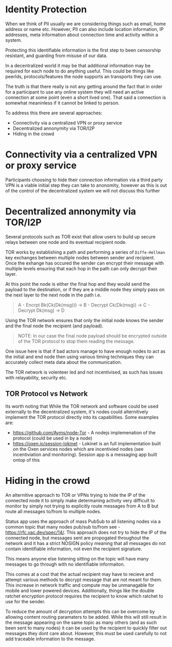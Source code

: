 # Identity Protection

When we think of PII usually we are considering things such as email, home address or name etc. However, PII can also include location information, IP addresses, meta information about connection time and activity within a system. 

Protecting this identifiable information is the first step to been censorship resistant, and guarding from misuse of our data. 

In a decentralized world it may be that additional information may be required for each node to do anything useful. This could be things like peerIds, protocols/features the node supports an transports they can use. 

The truth is that there really is not any getting around the fact that in order for a participant to use any online system they will need an active connection at some point (even a short lived one). That said a connection is somewhat meaninless if it cannot be linked to person. 

To address this there are several approaches:

- Connectivity via a centralized VPN or proxy service
- Decentralized annonymity via TOR/I2P
- Hiding in the crowd

# Connectivity via a centralized VPN or proxy service

Participants choosing to hide their connection information via a third party VPN is a viable initial step they can take to anonomity, however as this is out of the control of the decentralized system we will not discuss this further


# Decentralized annonymity via TOR/I2P

Several protocols such as TOR exist that allow users to build up secure relays between one node and its eventual recipient node. 

TOR works by establishing a path and performing a series of `Diffe-Hellman` key exchanges between multiple nodes between sender and recipient. Once the exhange has occured the sender can encrypt their message with multiple levels ensuring that each hop in the path can only decrypt their layer.

At this point the node is either the final hop and they would send the payload to the destination, or if they are a middle node they simply pass on the next layer to the next node in the path i.e.



>  A - Encrpt Bk(Ck(Dk(msg))) -> B - Decrypt Ck(Dk(msg)) -> C - Decrypt Dk(msg) -> D 


Using the TOR network ensures that only the initial node knows the sender and the final node the recipient (and payload). 

> NOTE: In our case the final node payload should be encrypted outside of the TOR protocol to stop them reading the message. 

One issue here is that if bad actors manage to have enough nodes to act as the initial and end node then using various timing techniques they can accurately collect meta data about the communication. 

The TOR network is volenteer led and not incentivised, as such has issues with relayability, security etc. 

## TOR Protocol vs Network

Its worth noting that While the TOR network and software could be used externally to the decentralized system, it's nodes could alternitively implement the TOR protocol directly into its capabilities. Some examples are:

- https://github.com/Ayms/node-Tor - A nodejs implemenation of the protocol (could be used in by a node)
- https://oxen.io/session-lokinet - Lokinet is an full implementation built on the Oxen services nodes which are incentivied nodes (see incentiviation and monitoring). Session app is a messaging app built ontop of this

# Hiding in the crowd

An alternitive approach to TOR or VPNs trying to hide the IP of the connected node it to simply make determaning activity very difficult to monitor by simply not trying to explicitly route messages from A to B but route all messages to/from to multiple nodes. 

Status app uses the approach of mass PubSub to all listening nodes via a common topic that many nodes pub/sub to/from see - https://rfc.vac.dev/spec/14/. This approach does not try to hide the IP of the connected node, but messages sent are propogated throughout the network and it has a strict NOSIGN policy meaning that all messages do not contain identifiable information, not even the recipient signature. 

This means anyone else listening sitting on the topic will have many messages to go through with no identifiable informaiton. 

This comes at a cost that the actual recipient may have to recieve and attempt various methods to decrypt message that are not meant for them. This increase in network traffic and compute may be unmanagable for mobile and lower powered devices. Additionally, things like the double ratchet encryption protocol requires the recipient to know which ratchet to use for the sender.

To reduce the amount of decryption attempts this can be overcome by allowing content routing paramaters to be added. While this will still result in the message appearing on the same topic as many others (and as such been sent to many nodes) it can be used by the recipient to quickly filter out messages they dont care about. However, this must be used carefully to not add traceable information to the message. 


